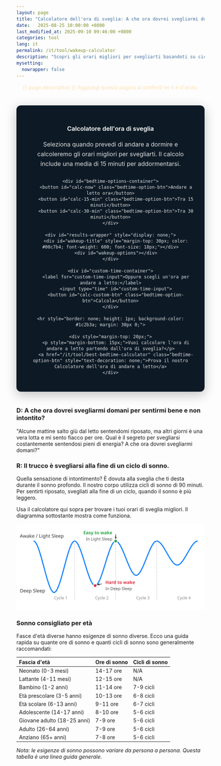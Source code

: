 ```yaml
---
layout: page
title: "Calcolatore dell'ora di sveglia: A che ora dovrei svegliarmi domani?"
date:   2025-08-25 10:00:00 +0800
last_modified_at: 2025-09-10 09:46:00 +0800
categories: tool
lang: it
permalink: /it/tool/wakeup-calculator
description: "Scopri gli orari migliori per svegliarti basandoti su cicli di sonno di 90 minuti. Può aiutarti a svegliarti sentendoti riposato ed energico."
mysetting:
  nowrapper: false
---
```


<p style="text-align:center;color:#FFE0B2">{{ page.description }} Aggiungi questa pagina ai preferiti se ti è d'aiuto.</p>


<style>
    #sleep-calculator-container {
        font-family: -apple-system, BlinkMacSystemFont, "Segoe UI", Roboto, Helvetica, Arial, sans-serif;
        max-width: 500px;
        margin: 40px auto;
        padding: 30px;
        border-radius: 12px;
        box-shadow: 0 8px 30px rgba(0,0,0,0.25);
        background: #0d1a26;
        color: #e0e0e0;
        text-align: center;
    }
    #sleep-calculator-container h3 {
        color: #ffffff;
        font-weight: 600;
        margin-bottom: 20px;
    }
    #sleep-calculator-container p {
        color: #e0e0e0;
        font-size: 16px;
        line-height: 1.6;
        margin-bottom: 25px;
    }
    #bedtime-options-container {
        display: flex;
        flex-wrap: wrap;
        justify-content: center;
        gap: 10px;
        margin-bottom: 20px;
    }
    .bedtime-option-btn {
        background-color: #1c2b3a;
        color: #00c7b4;
        border: 1px solid #00c7b4;
        padding: 10px 15px;
        border-radius: 20px;
        font-size: 14px;
        font-weight: 600;
        cursor: pointer;
        transition: all 0.2s;
    }
    .bedtime-option-btn:hover, .bedtime-option-btn.active {
        background-color: #00c7b4;
        color: #0d1a26;
    }
    #custom-time-container {
        margin-top: 20px;
        display: flex;
        justify-content: center;
        align-items: center;
        gap: 10px;
        flex-wrap: wrap;
    }
    #custom-time-input {
        background-color: #e0e0e0; /* Light background */
        color: #0d1a26; /* Dark text */
        border: 1px solid #00c7b4;
        padding: 8px;
        border-radius: 8px;
    }
    #wakeup-options {
        display: flex;
        flex-wrap: wrap;
        justify-content: center;
        gap: 12px;
        margin-top: 20px;
    }
    .bedtime {
        background-color: #00c7b4;
        color: #0d1a26;
        padding: 6px 12px;
        border-radius: 14px;
        font-size: 14px;
        font-weight: 600;
        display: flex;
        flex-direction: column;
        align-items: center;
        min-width: 100px;
    }
    .duration-annotation {
        font-size: 12px;
        color: #1c2b3a;
        margin-top: 2px;
        font-weight: 500;
    }
</style>

<div id="sleep-calculator-container">
    <h3>Calcolatore dell'ora di sveglia</h3>
    <p>Seleziona quando prevedi di andare a dormire e calcoleremo gli orari migliori per svegliarti. Il calcolo include una media di 15 minuti per addormentarsi.</p>
    
    <div id="bedtime-options-container">
        <button id="calc-now" class="bedtime-option-btn">Andare a letto ora</button>
        <button id="calc-15-min" class="bedtime-option-btn">Tra 15 minuti</button>
        <button id="calc-30-min" class="bedtime-option-btn">Tra 30 minuti</button>
    </div>

    <div id="results-wrapper" style="display: none;">
        <div id="wakeup-title" style="margin-top: 30px; color: #00c7b4; font-weight: 600; font-size: 18px;"></div>
        <div id="wakeup-options"></div>
    </div>

    <div id="custom-time-container">
        <label for="custom-time-input">Oppure scegli un'ora per andare a letto:</label>
        <input type="time" id="custom-time-input">
        <button id="calc-custom-btn" class="bedtime-option-btn">Calcola</button>
    </div>

    <hr style="border: none; height: 1px; background-color: #1c2b3a; margin: 30px 0;">

    <div style="margin-top: 20px;">
        <p style="margin-bottom: 15px;">Vuoi calcolare l'ora di andare a letto partendo dall'ora di sveglia?</p>
        <a href="/it/tool/best-bedtime-calculator" class="bedtime-option-btn" style="text-decoration: none;">Prova il nostro Calcolatore dell'ora di andare a letto</a>
    </div>

</div>

<script>
    document.addEventListener('DOMContentLoaded', function() {
        const wakeupOptionsContainer = document.getElementById('wakeup-options');
        const wakeupTitle = document.getElementById('wakeup-title');
        const resultsWrapper = document.getElementById('results-wrapper');
        const calcNowBtn = document.getElementById('calc-now');
        const calc15MinBtn = document.getElementById('calc-15-min');
        const calc30MinBtn = document.getElementById('calc-30-min');
        const customTimeInput = document.getElementById('custom-time-input');
        const calcCustomBtn = document.getElementById('calc-custom-btn');
        const presetOptionBtns = document.querySelectorAll('#bedtime-options-container .bedtime-option-btn');

        function setDefaultTime() {
            const now = new Date();
            const futureTime = new Date(now.getTime() + 45 * 60 * 1000);
            const hours = String(futureTime.getHours()).padStart(2, '0');
            const minutes = String(futureTime.getMinutes()).padStart(2, '0');
            customTimeInput.value = `${hours}:${minutes}`;
        }

        function formatTime(date) {
            let hours = date.getHours();
            let minutes = date.getMinutes();
            const ampm = hours >= 12 ? 'PM' : 'AM';
            hours = hours % 12;
            hours = hours ? hours : 12; // l'ora '0' dovrebbe essere '12'
            minutes = minutes < 10 ? '0' + minutes : minutes;
            return hours + ':' + minutes + ' ' + ampm;
        }

        function calculateAndShowWakeUpTimes(startTime, startTimeString) {
            if (!wakeupOptionsContainer || !wakeupTitle || !resultsWrapper) return;

            resultsWrapper.style.display = 'block';
            wakeupTitle.textContent = `Se vai a letto ${startTimeString}, svegliati alle:`

            // Add 15 minutes to account for the time it takes to fall asleep.
            const sleepTime = new Date(startTime.getTime() + 15 * 60 * 1000);

            const wakeUpTimes = [];
            const sleepCycleMinutes = 90;
            const numberOfCycles = 6;

            for (let i = 1; i <= numberOfCycles; i++) {
                let wakeUpTime = new Date(sleepTime.getTime() + i * sleepCycleMinutes * 60 * 1000);
                
                const durationHours = Math.floor((i * sleepCycleMinutes) / 60);
                const durationMinutes = (i * sleepCycleMinutes) % 60;
                let durationText = `${durationHours}h`;
                if (durationMinutes > 0) {
                    durationText += ` ${durationMinutes}m`;
                }

                wakeUpTimes.push({time: wakeUpTime, duration: durationText});
            }

            wakeupOptionsContainer.innerHTML = '';
            
            // Show the best times first (longer sleep)
            wakeUpTimes.reverse().forEach(wt => {
                const wakeupElement = document.createElement('div');
                wakeupElement.className = 'bedtime'; // Reuse style
                
                const timeSpan = document.createElement('span');
                timeSpan.textContent = formatTime(wt.time);
                
                const durationSpan = document.createElement('span');
                durationSpan.className = 'duration-annotation';
                durationSpan.textContent = `(${wt.duration} di sonno)`;

                wakeupElement.appendChild(timeSpan);
                wakeupElement.appendChild(durationSpan);
                wakeupOptionsContainer.appendChild(wakeupElement);
            });
        }

        function setActiveButton(activeBtn) {
            presetOptionBtns.forEach(btn => btn.classList.remove('active'));
            if (activeBtn) {
                activeBtn.classList.add('active');
            }
        }

        calcNowBtn.addEventListener('click', () => {
            setActiveButton(calcNowBtn);
            calculateAndShowWakeUpTimes(new Date(), 'ora');
        });

        calc15MinBtn.addEventListener('click', () => {
            setActiveButton(calc15MinBtn);
            const startTime = new Date(new Date().getTime() + 15 * 60 * 1000);
            calculateAndShowWakeUpTimes(startTime, 'tra 15 minuti');
        });

        calc30MinBtn.addEventListener('click', () => {
            setActiveButton(calc30MinBtn);
            const startTime = new Date(new Date().getTime() + 30 * 60 * 1000);
            calculateAndShowWakeUpTimes(startTime, 'tra 30 minuti');
        });

        calcCustomBtn.addEventListener('click', () => {
            setActiveButton(null); // No preset button is active
            const timeValue = customTimeInput.value;
            if (!timeValue) {
                // Maybe provide feedback to the user
                if (resultsWrapper) resultsWrapper.style.display = 'none';
                wakeupTitle.textContent = 'Seleziona prima un orario.';
                wakeupOptionsContainer.innerHTML = '';
                return;
            }

            const [hours, minutes] = timeValue.split(':');
            const now = new Date();
            const startTime = new Date(now.getFullYear(), now.getMonth(), now.getDate(), hours, minutes);

            // If the selected time is earlier than now, assume it's for the next day
            if (startTime < now) {
                startTime.setDate(startTime.getDate() + 1);
            }
            
            calculateAndShowWakeUpTimes(startTime, `alle ${formatTime(startTime)}`);
        });
        
        // Set default time for the custom input
        setDefaultTime();
    });
</script>

### D: A che ora dovrei svegliarmi domani per sentirmi bene e non intontito?

"Alcune mattine salto giù dal letto sentendomi riposato, ma altri giorni è una vera lotta e mi sento fiacco per ore. Qual è il segreto per svegliarsi costantemente sentendosi pieni di energia? A che ora dovrei svegliarmi domani?"

### R: Il trucco è svegliarsi alla fine di un ciclo di sonno.

Quella sensazione di intontimento? È dovuta alla sveglia che ti desta durante il sonno profondo. Il nostro corpo utilizza cicli di sonno di 90 minuti. Per sentirti riposato, svegliati alla fine di un ciclo, quando il sonno è più leggero.

Usa il calcolatore qui sopra per trovare i tuoi orari di sveglia migliori. Il diagramma sottostante mostra come funziona.

<p style="text-align:center;">
  <img src="/assets/img/sleep_cycle_explanation.svg" alt="Un diagramma che mostra che il momento migliore per svegliarsi è alla fine di un ciclo di sonno di 90 minuti, evitando l'intontimento che deriva dal risveglio durante una fase di sonno profondo." style="max-width: 100%;"/>
</p>

### Sonno consigliato per età

Fasce d'età diverse hanno esigenze di sonno diverse. Ecco una guida rapida su quante ore di sonno e quanti cicli di sonno sono generalmente raccomandati:

| Fascia d'età | Ore di sonno | Cicli di sonno |
| :--- | :--- | :--- |
| Neonato (0-3 mesi) | 14-17 ore | N/A |
| Lattante (4-11 mesi) | 12-15 ore | N/A |
| Bambino (1-2 anni) | 11-14 ore | 7-9 cicli |
| Età prescolare (3-5 anni) | 10-13 ore | 6-8 cicli |
| Età scolare (6-13 anni) | 9-11 ore | 6-7 cicli |
| Adolescente (14-17 anni) | 8-10 ore | 5-6 cicli |
| Giovane adulto (18-25 anni) | 7-9 ore | 5-6 cicli |
| Adulto (26-64 anni) | 7-9 ore | 5-6 cicli |
| Anziano (65+ anni) | 7-8 ore | 5-6 cicli |

*Nota: le esigenze di sonno possono variare da persona a persona. Questa tabella è una linea guida generale.*